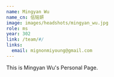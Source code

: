 ```yaml
---
name: Mingyan Wu
name_cn: 伍铭妍
image: images/headshots/mingyan_wu.jpg
role: ms
year: 302
link: /team/#/
links:
  email: mignonmiyoung@gmail.com
---
```


This is Mingyan Wu's Personal Page.